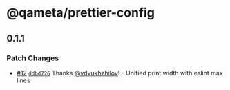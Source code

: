 # @qameta/prettier-config

## 0.1.1

### Patch Changes

- [#12](https://github.com/qameta/fe-core/pull/12) [`ddbd726`](https://github.com/qameta/fe-core/commit/ddbd726e1db7c37e2d840648087bb94afb1ee6dd) Thanks [@vdvukhzhilov](https://github.com/vdvukhzhilov)! - Unified print width with eslint max lines
